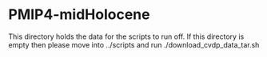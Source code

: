 # PMIP4-midHolocene
This directory holds the data for the scripts to run off. If this directory is empty then please move into ../scripts and run ./download_cvdp_data_tar.sh 

